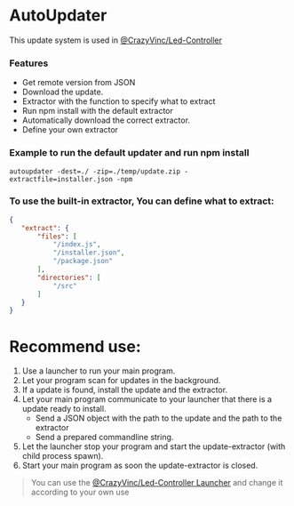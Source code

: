# AutoUpdater
This update system is used in [@CrazyVinc/Led-Controller](https://github.com/CrazyVinc/Led-Controller)

### Features
- Get remote version from JSON
- Download the update.
- Extractor with the function to specify what to extract
- Run npm install with the default extractor
- Automatically download the correct extractor.
- Define your own extractor


### Example to run the default updater and run npm install
`autoupdater -dest=./ -zip=./temp/update.zip -extractfile=installer.json -npm`

### To use the built-in extractor, You can define what to extract:
```json
{
   "extract": {
       "files": [
           "/index.js",
           "/installer.json",
           "/package.json"
       ],
       "directories": [
           "/src"
       ]
   }
}
```

# Recommend use:
1. Use a launcher to run your main program.
2. Let your program scan for updates in the background.
3. If a update is found, install the update and the extractor.
4. Let your main program communicate to your launcher that there is a update ready to install.
   - Send a JSON object with the path to the update and the path to the extractor
   - Send a prepared commandline string.
5. Let the launcher stop your program and start the update-extractor (with child process spawn).
6. Start your main program as soon the update-extractor is closed.

> You can use the [@CrazyVinc/Led-Controller Launcher](https://github.com/CrazyVinc/LED-Controller/commit/d33a68da8258ab8b0434db7aa9eb7b5ce52105a1) and change it according to your own use